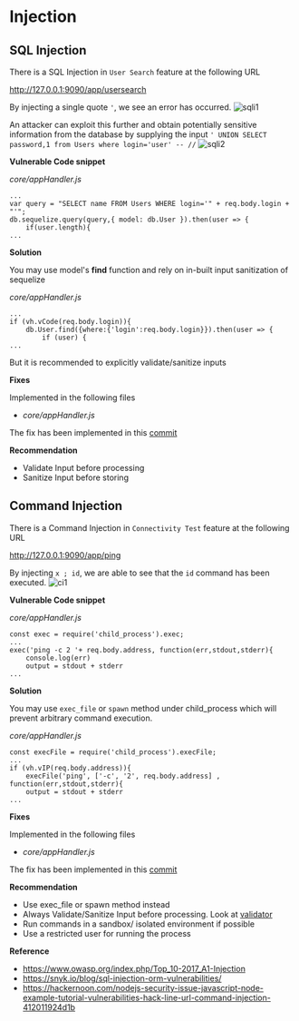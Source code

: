 # Injection

## SQL Injection

There is a SQL Injection in `User Search` feature at the following URL  

http://127.0.0.1:9090/app/usersearch

By injecting a single quote `'`, we see an error has occurred.
![sqli1](/resources/sqli1.png "SQLi Trigger")

An attacker can exploit this further and obtain potentially sensitive information from the database by supplying the input `' UNION SELECT password,1 from Users where login='user' -- //`
![sqli2](/resources/sqli2.png "Exploiting SQLi")

**Vulnerable Code snippet**

*core/appHandler.js*
```         
...
var query = "SELECT name FROM Users WHERE login='" + req.body.login + "'";
db.sequelize.query(query,{ model: db.User }).then(user => {
    if(user.length){
...
```
**Solution**

You may use model's **find** function and rely on in-built input sanitization of sequelize

*core/appHandler.js*
```
...
if (vh.vCode(req.body.login)){
    db.User.find({where:{'login':req.body.login}}).then(user => {
        if (user) {
...
```

But it is recommended to explicitly validate/sanitize inputs

**Fixes**

Implemented in the following files

- *core/appHandler.js*

The fix has been implemented in this [commit](https://github.com/appsecco/dvna/commit/dc1f9c54685eb04f55e444370d6d622834e4cc00)

**Recommendation**

- Validate Input before processing
- Sanitize Input before storing

## Command Injection

There is a Command Injection in `Connectivity Test` feature at the following URL

http://127.0.0.1:9090/app/ping


By injecting `x ; id`, we are able to see that the `id` command has been executed.
![ci1](/resources/ci1.png "Command injection")

**Vulnerable Code snippet**

*core/appHandler.js*
```
const exec = require('child_process').exec;
...
exec('ping -c 2 '+ req.body.address, function(err,stdout,stderr){
    console.log(err)
    output = stdout + stderr
...
```
**Solution**

You may use `exec_file` or `spawn` method under child_process which will prevent arbitrary command execution.

*core/appHandler.js*
```
const execFile = require('child_process').execFile;
...
if (vh.vIP(req.body.address)){
    execFile('ping', ['-c', '2', req.body.address] , function(err,stdout,stderr){
    output = stdout + stderr
...
```

**Fixes**

Implemented in the following files

- *core/appHandler.js*

The fix has been implemented in this [commit](https://github.com/appsecco/dvna/commit/4fe36fcfbd615fc9ea340e1238be33dd0d140ef8)

**Recommendation**

- Use exec_file or spawn method instead
- Always Validate/Sanitize Input before processing. Look at [validator](https://www.npmjs.com/package/validator)
- Run commands in a sandbox/ isolated environment if possible
- Use a restricted user for running the process

**Reference**

- <https://www.owasp.org/index.php/Top_10-2017_A1-Injection>
- <https://snyk.io/blog/sql-injection-orm-vulnerabilities/>
- <https://hackernoon.com/nodejs-security-issue-javascript-node-example-tutorial-vulnerabilities-hack-line-url-command-injection-412011924d1b>